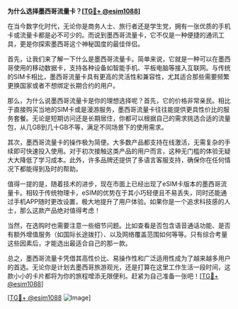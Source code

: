 **为什么选择墨西哥流量卡？[[TG💪+ @esim1088](https://t.me/s/esim1088)]**

在当今数字化时代，无论你是商务人士、旅行者还是学生党，拥有一张优质的手机卡或流量卡都是必不可少的。而说到墨西哥流量卡，它不仅是一种便捷的通讯工具，更是你探索墨西哥这个神秘国度的最佳伴侣。

首先，让我们来了解一下什么是墨西哥流量卡。简单来说，它就是一种可以在墨西哥使用的移动数据卡，支持各种设备如智能手机、平板电脑等接入互联网。与传统的SIM卡相比，墨西哥流量卡具有更高的灵活性和兼容性，尤其适合那些需要频繁更换国家或者不想绑定长期合约的用户。

那么，为什么说墨西哥流量卡是你的理想选择呢？首先，它的价格非常亲民。相比于直接购买当地的SIM卡或是漫游服务，墨西哥流量卡往往能提供更具性价比的服务套餐。无论是短期访问还是长期居住，你都可以根据自己的需求挑选合适的流量包，从几GB到几十GB不等，满足不同场景下的使用需求。

其次，墨西哥流量卡的操作极为简便。大多数产品都支持在线激活，无需复杂的手续即可快速投入使用。对于初次接触这类产品的用户而言，这种无门槛的体验无疑大大降低了学习成本。此外，许多品牌还提供了多语言客服支持，确保你在任何情况下都能得到及时的帮助。

值得一提的是，随着技术的进步，现在市面上已经出现了eSIM卡版本的墨西哥流量卡。相较于传统物理卡，eSIM的优势在于其小巧轻便且不易丢失，同时还能通过手机APP随时更改设置，极大地提升了用户体验。如果你是一个追求科技感的人士，那么这款产品绝对值得考虑！

当然，在选购时也需要注意一些细节问题。比如查看是否包含语音通话功能、是否有额外增值服务（如国际长途拨打）、以及网络覆盖范围如何等等。只有综合考量这些因素后，才能选出最适合自己的那一款。

总之，墨西哥流量卡凭借其高性价比、易操作性和广泛适用性成为了越来越多用户的首选。无论你是计划去墨西哥旅游观光，还是打算在这里工作生活一段时间，这款小小的卡片都将为你的旅程增添无限便利。赶紧为自己准备一张吧！[[TG💪+ @esim1088](https://t.me/s/esim1088)]

[[TG💪+ @esim1088](https://t.me/s/esim1088) ![Image](https://i.postimg.cc/4NQfJmqS/Snipaste-2025-05-13-00-14-12.png)]